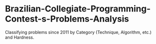 # Brazilian-Collegiate-Programming-Contest-s-Problems-Analysis
Classifying problems since 2011 by Category (Technique, Algorithm, etc.) and Hardness.
